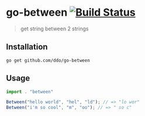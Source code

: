 # go-between [![Build Status][travis-img]][travis-url]
> get string between 2 strings

[travis-img]: https://img.shields.io/travis/ddo/go-between.svg?style=flat-square
[travis-url]: https://travis-ci.org/ddo/go-between

## Installation

```
go get github.com/ddo/go-between
```

## Usage

```js
import . "between"

Between("hello world", "hel", "ld"); // => "lo wor"
Between("i'm so cool", "m", "oo"); // => " so c"
```